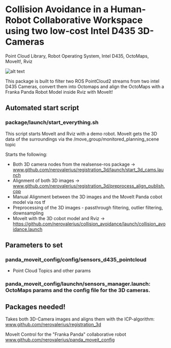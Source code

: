 # Collision Avoidance in a Human-Robot Collaborative Workspace using two low-cost Intel D435 3D-Cameras
Point Cloud Library, Robot Operating System, Intel D435, OctoMaps, MoveIt!, Rviz

![alt text](https://raw.githubusercontent.com/nerovalerius/collision_avoidance/master/images/full_desk.jpg)

This package is built to filter two ROS PointCloud2 streams from two intel D435 Cameras, 
convert them into Octomaps and align the OctoMaps with a Franka Panda Robot Model inside
Rviz with MoveIt!

## Automated start script
### package/launch/start_everything.sh
This script starts MoveIt and Rviz with a demo robot. MoveIt gets the 3D data of the surroundings via the /move_group/monitored_planning_scene topic

Starts the following:
* Both 3D camera nodes from the realsense-ros package -> www.github.com/nerovalerius/registration_3d/launch/start_3d_cams.launch
* Alignment of both 3D images -> www.github.com/nerovalerius/registration_3d/preprocess_align_publish.cpp
* Manual Alignment between the 3D images and the MoveIt Panda cobot model via ros tf
* Preprocessing of the 3D images - passthrough filtering, outlier filtering, downsampling
* MoveIt with the 3D cobot model and Rviz -> https://github.com/nerovalerius/collision_avoidance/launch/collision_avoidance.launch

## Parameters to set
### panda_moveit_config/config/sensors_d435_pointcloud
* Point Cloud Topics and other params
### panda_moveit_config/launchn/sensors_manager.launch: OctoMaps params and the config file for the 3D cameras.





## Packages needed!
Takes both 3D-Camera images and aligns them with the ICP-algorithm:
www.github.com/nerovalerius/registration_3d

MoveIt Control for the "Franka Panda" collaborative robot
www.github.com/nerovalerius/panda_moveit_config

